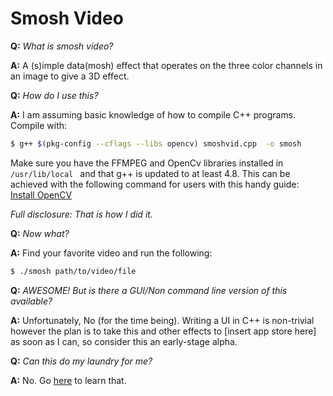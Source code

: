 # Smosh Video

**Q:** _What is smosh video?_

**A:** A (s)imple data(mosh) effect that operates on the three color channels in an image to give a 3D effect.

**Q:** _How do I use this?_

**A:** I am assuming basic knowledge of how to compile C++ programs. Compile with:

```sh
$ g++ $(pkg-config --cflags --libs opencv) smoshvid.cpp  -o smosh
```

Make sure you have the FFMPEG and OpenCv libraries installed in `/usr/lib/local ` and that g++ is updated to at least 4.8.
This can be achieved with the following command for users with this handy guide: [Install OpenCV](https://www.youtube.com/watch?v=mJWVz3ncRoo) 

_Full disclosure: That is how I did it._

**Q:** _Now what?_

**A:** Find your favorite video and run the following:
        
```sh
$ ./smosh path/to/video/file
```

**Q:** _AWESOME! But is there a GUI/Non command line version of this available?_

**A:** Unfortunately, No (for the time being). Writing a UI in C++ is non-trivial however the plan is to take this and other effects to [insert app store here] as soon as I can, so consider this an early-stage alpha.

**Q:** _Can this do my laundry for me?_

**A:** No. Go [here](http://plcs.net/) to learn that.

